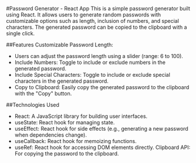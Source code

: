 #Password Generator - React App
This is a simple password generator built using React. It allows users to generate random passwords with customizable options such as length, inclusion of numbers, and special characters. The generated password can be copied to the clipboard with a single click.

##Features Customizable Password Length:
-	Users can adjust the password length using a slider (range: 6 to 100). 
-	Include Numbers: Toggle to include or exclude numbers in the generated password. 
-	Include Special Characters: Toggle to include or exclude special characters in the generated password. 
-	Copy to Clipboard: Easily copy the generated password to the clipboard with the "Copy" button.

##Technologies Used 
-	React: A JavaScript library for building user interfaces. 
-	useState: React hook for managing state. 
-	useEffect: React hook for side effects (e.g., generating a new password when dependencies change). 
-	useCallback: React hook for memoizing functions. 
-	useRef: React hook for accessing DOM elements directly. Clipboard API: For copying the password to the clipboard.



